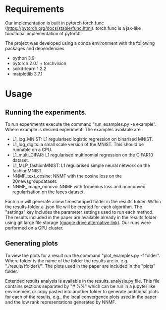 # Requirements

Our implementation is built in pytorch torch.func (https://pytorch.org/docs/stable/func.html). torch.func is a jax-like functional implementation of pytorch.

The project was developed using a conda environment with the following packages and dependencies
- python 3.9
- pytorch 2.0.1 + torchvision
- scikit-learn 1.2.2
- matplotlib 3.7.1


# Usage 

## Running the experiments.
To run experiments execute the command "run_examples.py -e example". Where example is desired experiment. The examples available are 

- L1_log_MNIST: L1 regularised logistic regression on binarised MNIST.
- L1_log_digits: a small scale version of the MNIST. This should be runnable on a CPU.
- L1_multi_CIFAR: L1 regularised multinomial regression on the CIFAR10 dataset.
- L1_MLP_fashionMNIST: L1 regularised simple neural network on the fashionMNIST.
- NNMF_text_cosine: NNMF with the cosine loss on the 20newsgroupdataset.
- NNMF_image_noncvx: NNMF with frobenius loss and nonconvex regularisation on the faces dataset.

Each run will generate a new timestamped folder in the results folder. Within the results folder a .json file will be created for each algorithm. The "settings" key includes the parameter settings used to run each method. The results included in the paper are available already in the results folder using git large file storage ([google drive alternative link](https://drive.google.com/drive/folders/1TAbz3IrOsLwpsI5E3sFe25OHQPIZt9jW?usp=sharing)). Our runs were performed on a GPU cluster. 

## Generating plots 
To view the plots for a result run the command "plot_examples.py -f folder". Where folder is the name of the folder the results are in. e.g. "./resuls/{folder}/". The plots used in the paper are included in the "plots" folder.

Extended results analysis is available in the results_analysis.py file. This file contains sections separated by "# %%" which can be run in a jupyter like environment or copy pasted into another folder to generate additional plots for each of the results, e.g., the local convergence plots used in the paper and the low rank representations generated by NNMF. 



